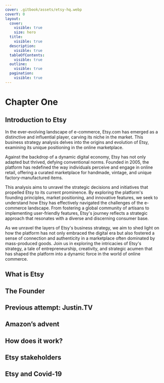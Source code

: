 ```yaml
---
cover: .gitbook/assets/etsy-hq.webp
coverY: 0
layout:
  cover:
    visible: true
    size: hero
  title:
    visible: true
  description:
    visible: true
  tableOfContents:
    visible: true
  outline:
    visible: true
  pagination:
    visible: true
---
```


# Chapter One

## Introduction to Etsy

In the ever-evolving landscape of e-commerce, Etsy.com has emerged as a distinctive and influential player, carving its niche in the market. This business strategy analysis delves into the origins and evolution of Etsy, examining its unique positioning in the online marketplace.

Against the backdrop of a dynamic digital economy, Etsy has not only adapted but thrived, defying conventional norms. Founded in 2005, the platform has redefined the way individuals perceive and engage in online retail, offering a curated marketplace for handmade, vintage, and unique factory-manufactured items.

This analysis aims to unravel the strategic decisions and initiatives that propelled Etsy to its current prominence. By exploring the platform's founding principles, market positioning, and innovative features, we seek to understand how Etsy has effectively navigated the challenges of the e-commerce landscape. From fostering a global community of artisans to implementing user-friendly features, Etsy's journey reflects a strategic approach that resonates with a diverse and discerning consumer base.

As we unravel the layers of Etsy's business strategy, we aim to shed light on how the platform has not only embraced the digital era but also fostered a sense of connection and authenticity in a marketplace often dominated by mass-produced goods. Join us in exploring the intricacies of Etsy's strategy, a tale of entrepreneurship, creativity, and strategic acumen that has shaped the platform into a dynamic force in the world of online commerce.

## What is Etsy

## The Founder

## Previous attempt: Justin.TV

## Amazon’s advent

## How does it work?

## Etsy stakeholders

## Etsy and Covid-19
